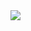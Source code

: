 <a href="https://github.com/devxb/gitanimals">
  <img src="https://render.gitanimals.org/farms/Lagom92"/>
</a>
